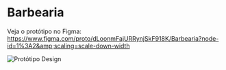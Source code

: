 # Barbearia
Veja o protótipo no Figma: https://www.figma.com/proto/dLoonmFajURRynjSkF918K/Barbearia?node-id=1%3A2&amp;scaling=scale-down-width

![Protótipo Design]('img/print.png')
